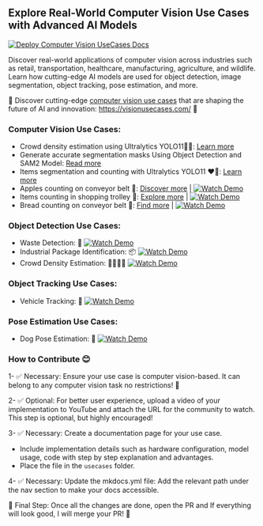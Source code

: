 ## Explore Real-World Computer Vision Use Cases with Advanced AI Models

[![Deploy Computer Vision UseCases Docs](https://github.com/RizwanMunawar/visionusecases/actions/workflows/deploy.yml/badge.svg)](https://github.com/RizwanMunawar/visionusecases/actions/workflows/deploy.yml)

Discover real-world applications of computer vision across industries such as retail, transportation, healthcare, manufacturing, agriculture, and wildlife. Learn how cutting-edge AI models are used for object detection, image segmentation, object tracking, pose estimation, and more.

🚀 Discover cutting-edge [computer vision use cases](https://rizwanmunawar.github.io/visionusecases/) that are shaping the future of AI and innovation: https://visionusecases.com/ 🚀 

### Computer Vision Use Cases:

- Crowd density estimation using Ultralytics YOLO11🚶‍♂️: [Learn more](https://visionusecases.com/usecases/crowd-density-estimation/)
- Generate accurate segmentation masks Using Object Detection and SAM2 Model: [Read more](https://visionusecases.com/usecases/segmentation-masks-detect-sam2/)
- Items segmentation and counting with Ultralytics YOLO11 ❤️‍🔥: [Learn more](https://visionusecases.com/usecases/items-segmentation-supermarket-ai/)
- Apples counting on conveyor belt 🍎:  [Discover more](https://visionusecases.com/usecases/apple-counting/) | [![Watch Demo](https://img.shields.io/badge/Watch-Demo-blue?style=flat-square "Watch the Demo Video")](https://youtu.be/g5Onls24Djg)
- Items counting in shopping trolley 🛒:  [Explore more](https://visionusecases.com/usecases/items-counting/) | [![Watch Demo](https://img.shields.io/badge/Watch-Demo-blue?style=flat-square "Watch the Demo Video")](https://youtu.be/eoOkYDJIDHo)
- Bread counting on conveyor belt 🍞:  [Find more](https://visionusecases.com/usecases/bread-counting/) | [![Watch Demo](https://img.shields.io/badge/Watch-Demo-blue?style=flat-square "Watch the Demo Video")](https://youtu.be/1qyxTP2U_Ow)

### Object Detection Use Cases:

- Waste Detection: 🚀 [![Watch Demo](https://img.shields.io/badge/Watch-Demo-blue?style=flat-square "Watch the Demo Video")](https://youtu.be/VhzkygLZido)
- Industrial Package Identification: 📦 [![Watch Demo](https://img.shields.io/badge/Watch-Demo-blue?style=flat-square "Watch the Demo Video")](https://youtu.be/KGyP10JOwvw)
- Crowd Density Estimation: 🚶‍♀️🚶‍♂️ [![Watch Demo](https://img.shields.io/badge/Watch-Demo-blue?style=flat-square "Watch the Demo Video")](https://www.youtube.com/watch?v=38joFjkbRUs)

### Object Tracking Use Cases:

- Vehicle Tracking: 🚗 [![Watch Demo](https://img.shields.io/badge/Watch-Demo-blue?style=flat-square "Watch the Demo Video")](https://youtu.be/gUMvcrFeVUg)

### Pose Estimation Use Cases:

-  Dog Pose Estimation: 🐾 [![Watch Demo](https://img.shields.io/badge/Watch-Demo-blue?style=flat-square "Watch the Demo Video")](https://youtu.be/PmiWQgdTAuA)

### How to Contribute 😊

1- ✅ Necessary: Ensure your use case is computer vision-based. It can belong to any computer vision task no restrictions! 🎉

2- ✅ Optional: For better user experience, upload a video of your implementation to YouTube and attach the URL for the community to watch. This step is optional, but highly encouraged!

3- ✅ Necessary: Create a documentation page for your use case.
- Include implementation details such as hardware configuration, model usage, code with step by step explanation and advantages.
- Place the file in the `usecases` folder.

4- ✅ Necessary: Update the mkdocs.yml file: Add the relevant path under the nav section to make your docs accessible.

🎉 Final Step: Once all the changes are done, open the PR and If everything will look good, I will merge your PR! 🥳
